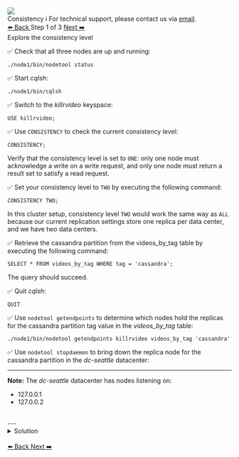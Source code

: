 <!-- TOP -->
<div class="top">
  <img class="scenario-academy-logo" src="https://datastax-academy.github.io/katapod-shared-assets/images/ds-academy-2023.svg" />
  <div class="scenario-title-section">
    <span class="scenario-title">Consistency</span>
    <span class="scenario-subtitle">ℹ️ For technical support, please contact us via <a href="mailto:academy@datastax.com">email</a>.</span>
  </div>
</div>

<!-- NAVIGATION -->
<div id="navigation-top" class="navigation-top">
 <a href='command:katapod.loadPage?[{"step":"intro"}]'
   class="btn btn-dark navigation-top-left">⬅️ Back
 </a>
<span class="step-count"> Step 1 of 3</span>
 <a href='command:katapod.loadPage?[{"step":"step2"}]' 
    class="btn btn-dark navigation-top-right">Next ➡️
  </a>
</div>

<!-- CONTENT -->

<div class="step-title">Explore the consistency level</div>

✅ Check that all three nodes are up and running:

```
./node1/bin/nodetool status
```

✅ Start *cqlsh*:

```
./node1/bin/cqlsh
```

✅ Switch to the *killrvideo* keyspace:

```
USE killrvideo;
```

✅ Use `CONSISTENCY` to check the current consistency level:

```
CONSISTENCY;
```
Verify that the consistency level is set to `ONE`: only one node must acknowledge a write on a write request, and only one node must return a result set to satisfy a read request.

✅ Set your consistency level to `TWO` by executing the following command:

```
CONSISTENCY TWO;
```

In this cluster setup, consistency level `TWO` would work the same way as `ALL` because our current replication settings store one replica per data center, and we have two data centers.

✅ Retrieve the cassandra partition from the videos_by_tag table by executing the following command:

```
SELECT * FROM videos_by_tag WHERE tag = 'cassandra';
```

The query should succeed.

✅ Quit *cqlsh*:
```
QUIT
```

✅ Use `nodetool getendpoints` to determine which nodes hold the replicas for the cassandra partition tag value in the *videos_by_tag* table:
```
./node1/bin/nodetool getendpoints killrvideo videos_by_tag 'cassandra'
```

✅ Use `nodetool stopdaemon` to bring down the replica node for the cassandra partition in the *dc-seattle* datacenter:

---
**Note:** The *dc-seattle* datacenter has nodes listening on:<br>
* 127.0.0.1
* 127.0.0.2
<br>
---
<details class="katapod-details">
  <summary>Solution</summary>

Make sure that you only shut down one node!
<table class="katapod-table">
  <tr>
    <th>Node (IP)</th>
    <th>Shutdown command</th>
  </tr>
  <tr>
    <td>127.0.0.1</td>
    <td>

```
./node1/bin/nodetool stopdaemon
``` 
</td>
<tr>

  <tr>
    <td>127.0.0.2</td>
    <td>

```
./node2/bin/nodetool stopdaemon
``` 
</td>
<tr>
    
</table>

Keep track of which node you shut down and also which nodes are still up.

</details>
<br>


<!-- NAVIGATION -->
<div id="navigation-bottom" class="navigation-bottom">
 <a href='command:katapod.loadPage?[{"step":"intro"}]'
   class="btn btn-dark navigation-bottom-left">⬅️ Back
 </a>
  <a href='command:katapod.loadPage?[{"step":"step2"}]' 
    class="btn btn-dark navigation-top-right">Next ➡️
  </a>
</div>
